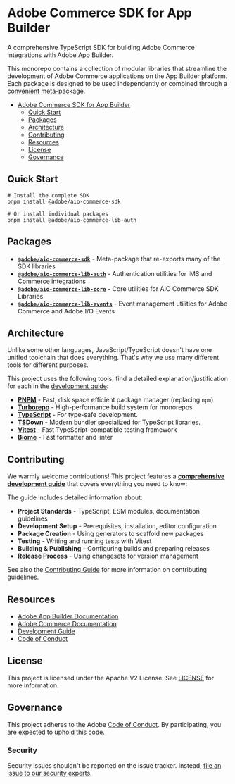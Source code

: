 # Adobe Commerce SDK for App Builder

A comprehensive TypeScript SDK for building Adobe Commerce integrations with Adobe App Builder.

This monorepo contains a collection of modular libraries that streamline the development of Adobe Commerce applications on the App Builder platform. Each package is designed to be used independently or combined through a [convenient meta-package](./packages/aio-commerce-sdk).

- [Adobe Commerce SDK for App Builder](#adobe-commerce-sdk-for-app-builder)
  - [Quick Start](#quick-start)
  - [Packages](#packages)
  - [Architecture](#architecture)
  - [Contributing](#contributing)
  - [Resources](#resources)
  - [License](#license)
  - [Governance](#governance)

## Quick Start

```shell
# Install the complete SDK
pnpm install @adobe/aio-commerce-sdk

# Or install individual packages
pnpm install @adobe/aio-commerce-lib-auth
```

## Packages

- **[`@adobe/aio-commerce-sdk`](./packages/aio-commerce-sdk)** - Meta-package that re-exports many of the SDK libraries
- **[`@adobe/aio-commerce-lib-auth`](./packages/aio-commerce-lib-auth)** - Authentication utilities for IMS and Commerce integrations
- **[`@adobe/aio-commerce-lib-core`](./packages/aio-commerce-lib-core)** - Core utilities for AIO Commerce SDK Libraries
- **[`@adobe/aio-commerce-lib-events`](./packages/aio-commerce-lib-events)** - Event management utilities for Adobe Commerce and Adobe I/O Events

## Architecture

Unlike some other languages, JavaScript/TypeScript doesn't have one unified toolchain that does everything. That's why we use many different tools for different purposes.

This project uses the following tools, find a detailed explanation/justification for each in the [development guide](./.github/DEVELOPMENT.md):

- **[PNPM](https://pnpm.io/)** - Fast, disk space efficient package manager (replacing `npm`)
- **[Turborepo](https://turbo.build/)** - High-performance build system for monorepos
- **[TypeScript](https://www.typescriptlang.org/)** - For type-safe development.
- **[TSDown](https://tsdown.dev/)** - Modern bundler specialized for TypeScript libraries.
- **[Vitest](https://vitest.dev/)** - Fast TypeScript-compatible testing framework
- **[Biome](https://biomejs.dev/)** - Fast formatter and linter

## Contributing

We warmly welcome contributions! This project features a [**comprehensive development guide**](./.github/DEVELOPMENT.md) that covers everything you need to know:

The guide includes detailed information about:

- **Project Standards** - TypeScript, ESM modules, documentation guidelines
- **Development Setup** - Prerequisites, installation, editor configuration
- **Package Creation** - Using generators to scaffold new packages
- **Testing** - Writing and running tests with Vitest
- **Building & Publishing** - Configuring builds and preparing releases
- **Release Process** - Using changesets for version management

See also the [Contributing Guide](./.github/CONTRIBUTING.md) for more information on contributing guidelines.

## Resources

- [Adobe App Builder Documentation](https://developer.adobe.com/app-builder/docs/overview/)
- [Adobe Commerce Documentation](https://developer.adobe.com/commerce/docs/)
- [Development Guide](./.github/DEVELOPMENT.md)
- [Code of Conduct](./CODE_OF_CONDUCT.md)

## License

This project is licensed under the Apache V2 License. See [LICENSE](LICENSE) for more information.

## Governance

This project adheres to the Adobe [Code of Conduct](./CODE_OF_CONDUCT.md). By participating, you are expected to uphold this code.

### Security

Security issues shouldn't be reported on the issue tracker. Instead, [file an issue to our security experts](https://helpx.adobe.com/security/alertus.html).
